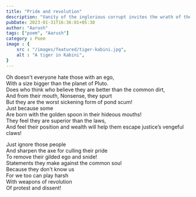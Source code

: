 ```yaml
---
title: "Pride and revolution"
description: "Vanity of the inglorious corrupt invites the wrath of the downtrodden "
pubDate: 2023-01-31T16:36:01+05:30
author: "Aarush"
tags: ["poem", "Aarush"]
category : Poem
image : {
	src : "/images/featured/tiger-kabini.jpg",
	alt : "A tiger in Kabini",
}
---
```



Oh doesn't everyone hate those with an ego,  
With a size bigger than the planet of Pluto.  
Does who think who believe they are better than the common dirt,  
And from their mouth, Nonsense, they spurt   
But they are the worst sickening form of pond scum!  
Just because some  
Are born with the golden spoon in their hideous mouths!  
They feel they are superior than the laws,  
 And feel their position and wealth will help them escape justice’s vengeful claws!  
  
  
Just ignore those people  
And sharpen  the axe for culling their pride  
To remove their gilded ego and snide!  
Statements they make against the common soul  
Because they don't know us  
For we too can play harsh   
With weapons of revolution  
Of protest and dissent!  
